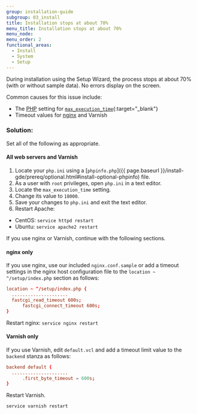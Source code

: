 ```yaml
---
group: installation-guide
subgroup: 03_install
title: Installation stops at about 70%
menu_title: Installation stops at about 70%
menu_node:
menu_order: 2
functional_areas:
  - Install
  - System
  - Setup
---
```


During installation using the Setup Wizard, the process stops at about 70% (with or without sample data). No errors display on the screen.

Common causes for this issue include:

* The [PHP](https://glossary.magento.com/php) setting for [`max_execution_time`](http://php.net/manual/en/info.configuration.php#ini.max-execution-time){:target="_blank"}
* Timeout values for [nginx](https://glossary.magento.com/nginx) and Varnish

### Solution:

Set all of the following as appropriate.

#### All web servers and Varnish

1. Locate your `php.ini` using a [`phpinfo.php`]({{ page.baseurl }}/install-gde/prereq/optional.html#install-optional-phpinfo) file.
2. As a user with `root` privileges, open `php.ini` in a text editor.
3. Locate the `max_execution_time` setting.
4. Change its value to `18000`.
5. Save your changes to `php.ini` and exit the text editor.
6. Restart Apache:

* CentOS: `service httpd restart`
* Ubuntu: `service apache2 restart`

If you use nginx or Varnish, continue with the following sections.

#### nginx only

If you use nginx, use our included `nginx.conf.sample` or add a timeout settings in the nginx host configuration file to the `location ~ ^/setup/index.php` section as follows:

```conf
location ~ ^/setup/index.php {
  .....................
  fastcgi_read_timeout 600s;
      fastcgi_connect_timeout 600s;
}
```

Restart nginx: `service nginx restart`

#### Varnish only

If you use Varnish, edit `default.vcl` and add a timeout limit value to the `backend` stanza as follows:

```conf
backend default {
  .....................
      .first_byte_timeout = 600s;
}
```

Restart Varnish.

```bash
service varnish restart
```

